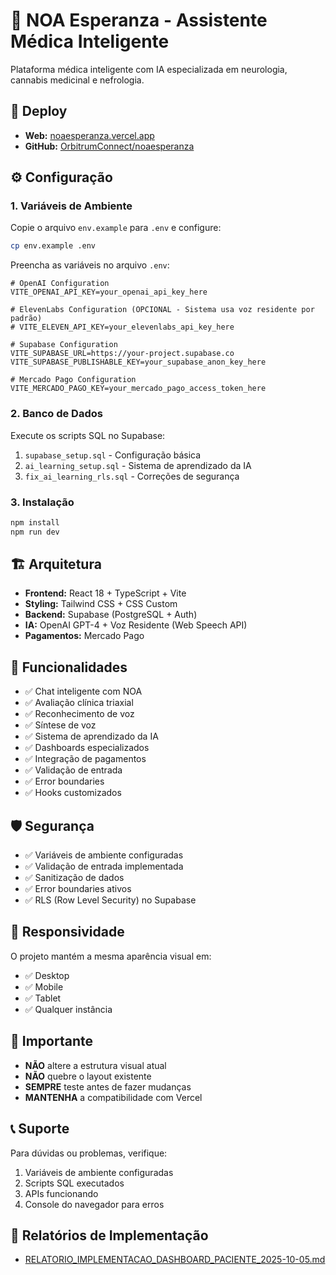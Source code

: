 # 🏥 NOA Esperanza - Assistente Médica Inteligente

Plataforma médica inteligente com IA especializada em neurologia, cannabis medicinal e nefrologia.

## 🚀 Deploy

- **Web:** [noaesperanza.vercel.app](https://noaesperanza.vercel.app)
- **GitHub:** [OrbitrumConnect/noaesperanza](https://github.com/OrbitrumConnect/noaesperanza.git)

## ⚙️ Configuração

### 1. Variáveis de Ambiente

Copie o arquivo `env.example` para `.env` e configure:

```bash
cp env.example .env
```

Preencha as variáveis no arquivo `.env`:

```env
# OpenAI Configuration
VITE_OPENAI_API_KEY=your_openai_api_key_here

# ElevenLabs Configuration (OPCIONAL - Sistema usa voz residente por padrão)
# VITE_ELEVEN_API_KEY=your_elevenlabs_api_key_here

# Supabase Configuration
VITE_SUPABASE_URL=https://your-project.supabase.co
VITE_SUPABASE_PUBLISHABLE_KEY=your_supabase_anon_key_here

# Mercado Pago Configuration
VITE_MERCADO_PAGO_KEY=your_mercado_pago_access_token_here
```

### 2. Banco de Dados

Execute os scripts SQL no Supabase:

1. `supabase_setup.sql` - Configuração básica
2. `ai_learning_setup.sql` - Sistema de aprendizado da IA
3. `fix_ai_learning_rls.sql` - Correções de segurança

### 3. Instalação

```bash
npm install
npm run dev
```

## 🏗️ Arquitetura

- **Frontend:** React 18 + TypeScript + Vite
- **Styling:** Tailwind CSS + CSS Custom
- **Backend:** Supabase (PostgreSQL + Auth)
- **IA:** OpenAI GPT-4 + Voz Residente (Web Speech API)
- **Pagamentos:** Mercado Pago

## 🔧 Funcionalidades

- ✅ Chat inteligente com NOA
- ✅ Avaliação clínica triaxial
- ✅ Reconhecimento de voz
- ✅ Síntese de voz
- ✅ Sistema de aprendizado da IA
- ✅ Dashboards especializados
- ✅ Integração de pagamentos
- ✅ Validação de entrada
- ✅ Error boundaries
- ✅ Hooks customizados

## 🛡️ Segurança

- ✅ Variáveis de ambiente configuradas
- ✅ Validação de entrada implementada
- ✅ Sanitização de dados
- ✅ Error boundaries ativos
- ✅ RLS (Row Level Security) no Supabase

## 📱 Responsividade

O projeto mantém a mesma aparência visual em:
- ✅ Desktop
- ✅ Mobile
- ✅ Tablet
- ✅ Qualquer instância

## 🚨 Importante

- **NÃO** altere a estrutura visual atual
- **NÃO** quebre o layout existente
- **SEMPRE** teste antes de fazer mudanças
- **MANTENHA** a compatibilidade com Vercel

## 📞 Suporte

Para dúvidas ou problemas, verifique:
1. Variáveis de ambiente configuradas
2. Scripts SQL executados
3. APIs funcionando
4. Console do navegador para erros

## 📄 Relatórios de Implementação

- [RELATORIO_IMPLEMENTACAO_DASHBOARD_PACIENTE_2025-10-05.md](./RELATORIO_IMPLEMENTACAO_DASHBOARD_PACIENTE_2025-10-05.md)